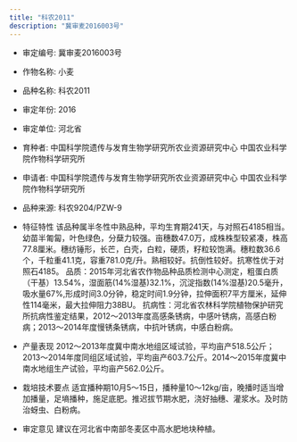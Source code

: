 ```yaml
---
title: "科农2011"
description: "冀审麦2016003号"
---
```

* 审定编号:  冀审麦2016003号

*  作物名称:  小麦

*  品种名称:  科农2011

*  审定年份:  2016

*  审定单位:  河北省

* 育种者:  中国科学院遗传与发育生物学研究所农业资源研究中心 中国农业科学院作物科学研究所

*  申请者:  中国科学院遗传与发育生物学研究所农业资源研究中心 中国农业科学院作物科学研究所

*  品种来源:  科农9204/PZW-9

*  特征特性
该品种属半冬性中熟品种，平均生育期241天，与对照石4185相当。幼苗半匍匐，叶色绿色，分蘖力较强。亩穗数47.0万，成株株型较紧凑，株高77.8厘米。穗纺锤形，长芒，白壳，白粒，硬质，籽粒较饱满。穗粒数36.6个，千粒重41.1克，容重781.0克/升。熟相较好。抗倒性较好。抗寒性优于对照石4185。
品质：2015年河北省农作物品种品质检测中心测定，粗蛋白质（干基）13.54%，湿面筋(14%湿基)32.1%，沉淀指数(14%湿基)20.5毫升，吸水量67%,形成时间3.0分钟，稳定时间1.9分钟，拉伸面积7平方厘米，延伸性114毫米，最大拉伸阻力38BU。 
抗病性：河北省农林科学院植物保护研究所抗病性鉴定结果，2012～2013年度高感条锈病，中感叶锈病，高感白粉病；2013～2014年度慢锈条锈病，中抗叶锈病，中感白粉病。

*  产量表现
2012～2013年度冀中南水地组区域试验，平均亩产518.5公斤；2013～2014年度同组区域试验，平均亩产603.7公斤。2014～2015年度冀中南水地组生产试验，平均亩产562.0公斤。

*  栽培技术要点
适宜播种期10月5～15日，播种量10～12kg/亩，晚播时适当增加播量，足墒播种，施足底肥。推迟拔节期水肥，浇好抽穗、灌浆水。及时防治蚜虫、白粉病。

*  审定意见
建议在河北省中南部冬麦区中高水肥地块种植。
